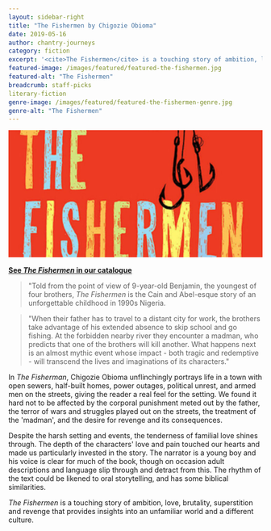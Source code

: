 ```yaml
---
layout: sidebar-right
title: "The Fishermen by Chigozie Obioma"
date: 2019-05-16
author: chantry-journeys
category: fiction
excerpt: '<cite>The Fishermen</cite> is a touching story of ambition, love, brutality, superstition and revenge that provides insights into an unfamiliar world and a different culture.'
featured-image: /images/featured/featured-the-fishermen.jpg
featured-alt: "The Fishermen"
breadcrumb: staff-picks
literary-fiction
genre-image: /images/featured/featured-the-fishermen-genre.jpg
genre-alt: "The Fishermen"
---
```


![The Fishermen](/images/featured/featured-the-fishermen.jpg)

**[See <cite>The Fishermen</cite> in our catalogue](https://suffolk.spydus.co.uk/cgi-bin/spydus.exe/ENQ/OPAC/BIBENQ?BRN=1712748)**

> "Told from the point of view of 9-year-old Benjamin, the youngest of four brothers, <cite>The Fishermen</cite> is the Cain and Abel-esque story of an unforgettable childhood in 1990s Nigeria.

> "When their father has to travel to a distant city for work, the brothers take advantage of his extended absence to skip school and go fishing. At the forbidden nearby river they encounter a madman, who predicts that one of the brothers will kill another. What happens next is an almost mythic event whose impact - both tragic and redemptive - will transcend the lives and imaginations of its characters."

In <cite>The Fisherman</cite>, Chigozie Obioma unflinchingly portrays life in a town with open sewers, half-built homes, power outages, political unrest, and armed men on the streets, giving the reader a real feel for the setting. We found it hard not to be affected by the corporal punishment meted out by the father, the terror of wars and struggles played out on the streets, the treatment of the 'madman', and the desire for revenge and its consequences.

Despite the harsh setting and events, the tenderness of familial love shines through. The depth of the characters' love and pain touched our hearts and made us particularly invested in the story. The narrator is a young boy and his voice is clear for much of the book, though on occasion adult descriptions and language slip through and detract from this. The rhythm of the text could be likened to oral storytelling, and has some biblical similarities.

<cite>The Fishermen</cite> is a touching story of ambition, love, brutality, superstition and revenge that provides insights into an unfamiliar world and a different culture.
